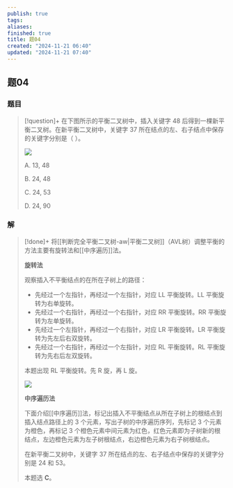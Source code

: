 ```yaml
---
publish: true
tags: 
aliases: 
finished: true
title: 题04
created: "2024-11-21 06:40"
updated: "2024-11-21 07:40"
---
```

## 题04
### 题目
> [!question]+
> 在下图所示的平衡二叉树中，插入关键字 48 后得到一棵新平衡二叉树。在新平衡二叉树中，关键字 37 所在结点的左、右子结点中保存的关键字分别是（ ）。
> 
> ![](https://pic2.zhimg.com/v2-a61f65361fa2cc766a6f390c66194ef1_1440w.jpg)
> 
> A. 13, 48
> 
> B. 24, 48
> 
> C. 24, 53
> 
> D. 24, 90
### 解
> [!done]+
> 将[[判断完全平衡二叉树-aw|平衡二叉树]]（AVL树）调整平衡的方法主要有旋转法和[[中序遍历]]法。
> 
> **旋转法**
> 
> 观察插入不平衡结点的在所在子树上的路径：
> 
> - 先经过一个左指针，再经过一个左指针，对应 LL 平衡旋转。LL 平衡旋转为右单旋转。
> - 先经过一个右指针，再经过一个右指针，对应 RR 平衡旋转。RR 平衡旋转为左单旋转。
> - 先经过一个左指针，再经过一个右指针，对应 LR 平衡旋转。LR 平衡旋转为先左后右双旋转。
> - 先经过一个右指针，再经过一个左指针，对应 RL 平衡旋转。RL 平衡旋转为先右后左双旋转。
> 
> 本题出现 RL 平衡旋转。先 R 旋，再 L 旋。
> 
> ![](https://pic1.zhimg.com/v2-533cdb2bd996847fa7a37965d4d031aa_r.jpg)
> 
> **中序遍历法**
> 
> 下面介绍[[中序遍历]]法，标记出插入不平衡结点从所在子树上的根结点到插入结点路径上的 3 个元素，写出子树的中序遍历序列，先标记 3 个元素为橙色，再标记 3 个橙色元素中间元素为红色，红色元素即为子树新的根结点，左边橙色元素为左子树根结点，右边橙色元素为右子树根结点。
> 
> 在新平衡二叉树中，关键字 37 所在结点的左、右子结点中保存的关键字分别是 24 和 53。
> 
> 本题选 **C**。